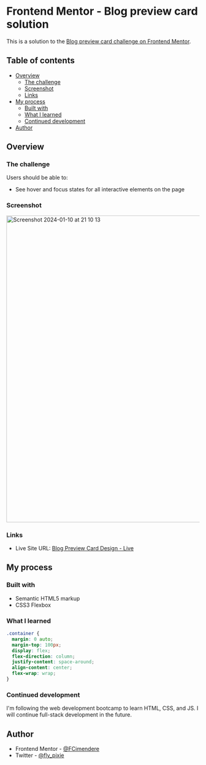 # Frontend Mentor - Blog preview card solution

This is a solution to the [Blog preview card challenge on Frontend Mentor](https://www.frontendmentor.io/challenges/blog-preview-card-ckPaj01IcS).

## Table of contents

- [Overview](#overview)
  - [The challenge](#the-challenge)
  - [Screenshot](#screenshot)
  - [Links](#links)
- [My process](#my-process)
  - [Built with](#built-with)
  - [What I learned](#what-i-learned)
  - [Continued development](#continued-development)
- [Author](#author)

## Overview

### The challenge

Users should be able to:

- See hover and focus states for all interactive elements on the page

### Screenshot

<img width="800" alt="Screenshot 2024-01-10 at 21 10 13" src="https://github.com/FCimendere/Blog-Preview-Card/assets/65401609/48a64535-941a-40ae-b7b2-ee926737d0b2">

### Links

- Live Site URL: [Blog Preview Card Design - Live](https://blog-preview-card-seven-iota.vercel.app/)

## My process

### Built with

- Semantic HTML5 markup
- CSS3 Flexbox

### What I learned

```css
.container {
  margin: 0 auto;
  margin-top: 100px;
  display: flex;
  flex-direction: column;
  justify-content: space-around;
  align-content: center;
  flex-wrap: wrap;
}
```

### Continued development

I'm following the web development bootcamp to learn HTML, CSS, and JS. I will continue full-stack development in the future.

## Author

- Frontend Mentor - [@FCimendere](https://www.frontendmentor.io/profile/FCimendere)
- Twitter - [@fly_pixie](https://twitter.com/fly_pixie)
